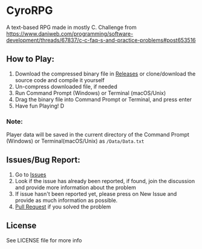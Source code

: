 # CyroRPG
A text-based RPG made in mostly C. Challenge from https://www.daniweb.com/programming/software-development/threads/67837/c-c-faq-s-and-practice-problems#post653516

## How to Play:
1. Download the compressed binary file in [Releases](https://github.com/NanoCode012/CyroRPG/releases) or clone/download the source code and compile it yourself
2. Un-compress downloaded file, if needed
2. Run Command Prompt (Windows) or Terminal (macOS/Unix)
3. Drag the binary file into Command Prompt or Terminal, and press enter
4. Have fun Playing!
D
### Note:
Player data will be saved in the current directory of the Command Prompt (Windows) or Terminal(macOS/Unix) as `/Data/Data.txt`

## Issues/Bug Report:
1. Go to [Issues](https://github.com/NanoCode012/CyroRPG/issues)
2. Look if the issue has already been reported, if found, join the discussion and provide more information about the problem
3. If issue hasn't been reported yet, please press on New Issue and provide as much information as possible.
4. [Pull Request](https://github.com/NanoCode012/CyroRPG/pulls) if you solved the problem

## License
See LICENSE file for more info

